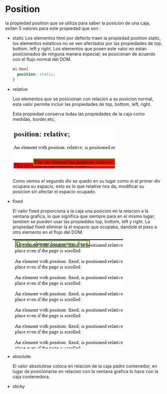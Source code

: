 # Position

la propiedad position que se utiliza para saber la posicion de una caja, exiten 5 valores para este propiedad que son :

* static
  Los elementos html por defecto traen la propiedad position static, los elementos estaticos no se ven afectados por las propiedades de top, bottom, left y right.
  Los elementos que posen este valor no estan posicionados de ninguna manera especial; se posicionan de acuerdo con el flujo normal del DOM.

  ```css
  mi-box{
  	position: static;
  }
  ```
* relative

  Los elementos que se posicionan con relacion a su posicion normal, esta valor permite incluir las propiedades de top, bottom, left, right.

  Esta propiedad conserva todas las propiedades de la caja como medidas, border,etc;

  ![1686870821589](image/position/1686870821589.png)

  Como vemos el segundo div se quedo en su lugar como si el primer div ocupara su espacio, esto es lo que relative nos da, modificar su posicion sin afectar el espacio ocupado.
* fixed

  El valor fixed proporciona a la caja una posicion en la relacion a la ventana grafica, lo que significa que siempre para en el mismo lugar; tambien se pueden usar las propieddes top, bottom, left y right.
  La propiedad fixed eliminar la el espacio que ocupaba, dandole el paso a otro elemento en el flujo del DOM.

  ![1686872825810](image/position/1686872825810.png)
* absolute:

  El valor absolutese coloca en relacion de la caja padre contenedor, en lugar de posicionarse en relacion con la ventana grafica lo hace con la caja contenedora.
* sticky
